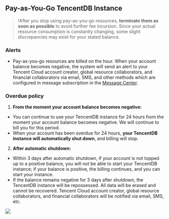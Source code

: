 ## Pay-as-You-Go TencentDB Instance
> !After you stop using pay-as-you-go resources, **terminate them as soon as possible** to avoid further fee incursion.
> Since your actual resource consumption is constantly changing, some slight discrepancies may exist for your stated balance.

### Alerts
- Pay-as-you-go resources are billed on the hour. When your account balance becomes negative, the system will send an alert to your Tencent Cloud account creator, global resource collaborators, and financial collaborators via email, SMS, and other methods which are configured in message subscription in the [Message Center](https://console.cloud.tencent.com/message).


### Overdue policy
1. **From the moment your account balance becomes negative:**
 - You can continue to use your TencentDB instance for 24 hours from the moment your account balance becomes negative. We will continue to bill you for this period.
 - When your account has been overdue for 24 hours, **your TencentDB instance will automatically shut down**, and billing will stop.

2. **After automatic shutdown:**
 - Within 3 days after automatic shutdown, if your account is not topped up to a positive balance, you will not be able to start your TencentDB instance; if your balance is positive, the billing continues, and you can start your instance.
 - If the balance remains negative for 3 days after shutdown, the TencentDB instance will be repossessed. All data will be erased and cannot be recovered. Tencent Cloud account creator, global resource collaborators, and financial collaborators will be notified via email, SMS, etc.

![](https://main.qcloudimg.com/raw/24e7d4b4a8886e6f5136aba91901e514.png)
